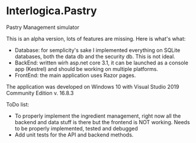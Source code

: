 # Interlogica.Pastry
Pastry Management simulator


This is an alpha version, lots of features are missing. Here is what's what:

- Database: for semplicity's sake I implemented everything on SQLite databases, both the data db and the security db. This is not ideal.
- BackEnd: written wirh asp.net core 3.1, it can be launched as a console app (Kestrel) and should be working on multiple platforms.
- FrontEnd: the main application uses Razor pages.

The application was developed on Windows 10 with Visual Studio 2019 Community Edition v. 16.8.3

ToDo list:
- To properly implement the ingredient management, right now all the backend and data stuff is there but the frontend is NOT working. Needs to be properly implemented, tested and debugged
- Add unit tests for the API and backend methods.

